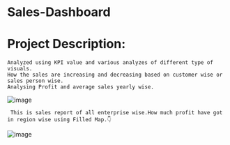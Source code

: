 # Sales-Dashboard

   # Project Description:
    
    Analyzed using KPI value and various analyzes of different type of visuals. 
    How the sales are increasing and decreasing based on customer wise or sales person wise. 
    Analysing Profit and average sales yearly wise.
    
   ![image](https://github.com/Meenaharshini/Sales-Dashboard/assets/108173891/03f75f65-8e13-4b83-9121-fde3f41357f6)
    
     This is sales report of all enterprise wise.How much profit have got in region wise using Filled Map.👇
    
   ![image](https://github.com/Meenaharshini/Sales-Dashboard/assets/108173891/f2e9f6a4-385e-4eba-a240-4eefc4bf9e14)

